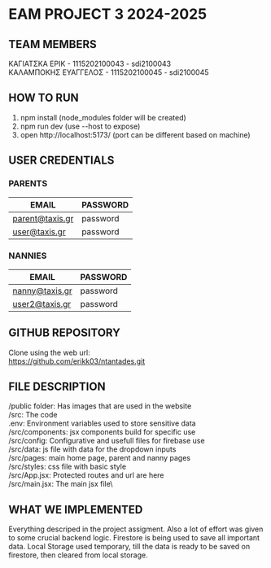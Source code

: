 # EAM PROJECT 3 2024-2025

## TEAM MEMBERS

ΚΑΓΙΑΤΣΚΑ ΕΡΙΚ - 1115202100043 - sdi2100043\
ΚΑΛΑΜΠΟΚΗΣ ΕΥΑΓΓΕΛΟΣ - 1115202100045 - sdi2100045

## HOW TO RUN

1. npm install (node_modules folder will be created)
2. npm run dev (use --host to expose)
3. open http://localhost:5173/ (port can be different based on machine)

## USER CREDENTIALS

### PARENTS

| EMAIL           | PASSWORD |
| --------------- | -------- |
| parent@taxis.gr | password |
| user@taxis.gr   | password |

### NANNIES

| EMAIL          | PASSWORD |
| -------------- | -------- |
| nanny@taxis.gr | password |
| user2@taxis.gr | password |

## GITHUB REPOSITORY

Clone using the web url:\
https://github.com/erikk03/ntantades.git

## FILE DESCRIPTION

/public folder: Has images that are used in the website\
/src: The code\
.env: Environment variables used to store sensitive data\
/src/components: jsx components build for specific use\
/src/config: Configurative and usefull files for firebase use\
/src/data: js file with data for the dropdown inputs\
/src/pages: main home page, parent and nanny pages\
/src/styles: css file with basic style\
/src/App.jsx: Protected routes and url are here\
/src/main.jsx: The main jsx file\

## WHAT WE IMPLEMENTED

Everything descriped in the project assigment. Also a lot of effort was given to some crucial backend logic.
Firestore is being used to save all important data. Local Storage used temporary, till the data is ready to be saved on firestore, then cleared from local storage.
